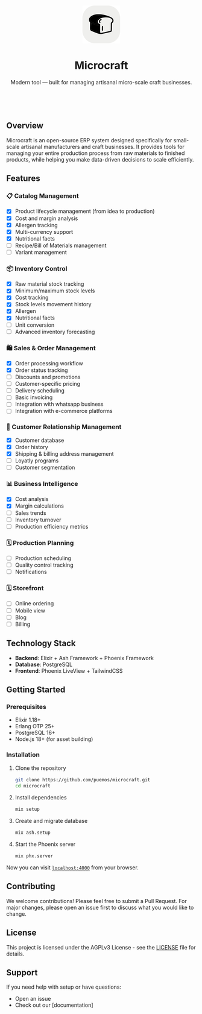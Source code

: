 <div align="center">
  <img src="priv/static/images/favicon.svg" width="100" />
  <h1>Microcraft</h1>
  <p>
    Modern tool — built for managing artisanal micro-scale craft businesses.
  </p>
</div>
<br>
<br>
<br>


## Overview

Microcraft is an open-source ERP system designed specifically for small-scale artisanal manufacturers and craft businesses. It provides tools for managing your entire production process from raw materials to finished products, while helping you make data-driven decisions to scale efficiently.

## Features

### 📋 Catalog Management
- [x] Product lifecycle management (from idea to production)
- [x] Cost and margin analysis
- [x] Allergen tracking
- [x] Multi-currency support
- [x] Nutritional facts
- [ ] Recipe/Bill of Materials management
- [ ] Variant management

### 📦 Inventory Control
- [x] Raw material stock tracking
- [x] Minimum/maximum stock levels
- [x] Cost tracking
- [x] Stock levels movement history
- [x] Allergen
- [x] Nutritional facts
- [ ] Unit conversion
- [ ] Advanced inventory forecasting

### 🛍️ Sales & Order Management
- [x] Order processing workflow
- [x] Order status tracking
- [ ] Discounts and promotions
- [ ] Customer-specific pricing
- [ ] Delivery scheduling
- [ ] Basic invoicing
- [ ] Integration with whatsapp business
- [ ] Integration with e-commerce platforms

### 👥 Customer Relationship Management
- [x] Customer database
- [x] Order history
- [x] Shipping & billing address management
- [ ] Loyatly programs
- [ ] Customer segmentation

### 📊 Business Intelligence
- [x] Cost analysis
- [x] Margin calculations
- [ ] Sales trends
- [ ] Inventory turnover
- [ ] Production efficiency metrics

### 🗓️ Production Planning
- [ ] Production scheduling
- [ ] Quality control tracking
- [ ] Notifications

### 🗓️ Storefront
- [ ] Online ordering
- [ ] Mobile view
- [ ] Blog
- [ ] Billing

## Technology Stack

- **Backend**: Elixir + Ash Framework + Phoenix Framework
- **Database**: PostgreSQL
- **Frontend**: Phoenix LiveView + TailwindCSS

## Getting Started

### Prerequisites

- Elixir 1.18+
- Erlang OTP 25+
- PostgreSQL 16+
- Node.js 18+ (for asset building)

### Installation

1. Clone the repository
   ```bash
   git clone https://github.com/puemos/microcraft.git
   cd microcraft
   ```

2. Install dependencies
   ```bash
   mix setup
   ```

3. Create and migrate database
   ```bash
   mix ash.setup
   ```

4. Start the Phoenix server
   ```bash
   mix phx.server
   ```

Now you can visit [`localhost:4000`](http://localhost:4000) from your browser.

## Contributing

We welcome contributions! Please feel free to submit a Pull Request. For major changes, please open an issue first to discuss what you would like to change.

## License

This project is licensed under the AGPLv3 License - see the [LICENSE](LICENSE) file for details.

## Support

If you need help with setup or have questions:
- Open an issue
- Check out our [documentation]
